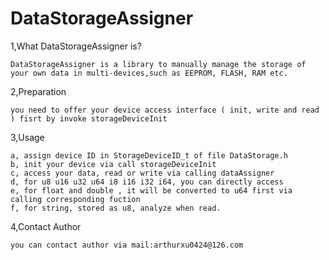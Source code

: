 # DataStorageAssigner
 
1,What DataStorageAssigner is?
	
	DataStorageAssigner is a library to manually manage the storage of your own data in multi-devices,such as EEPROM, FLASH, RAM etc.
	
2,Preparation
	
	you need to offer your device access interface ( init, write and read ) fisrt by invoke storageDeviceInit
	
3,Usage

	a, assign device ID in StorageDeviceID_t of file DataStorage.h
	b, init your device via call storageDeviceInit
 	c, access your data, read or write via calling dataAssigner
	d, for u8 u16 u32 u64 i8 i16 i32 i64, you can directly access
	e, for float and double , it will be converted to u64 first via calling corresponding fuction 
	f, for string, stored as u8, analyze when read.
    
4,Contact Author
    
    you can contact author via mail:arthurxu0424@126.com
    

